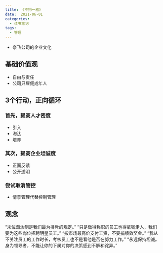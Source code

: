 ```yaml
---
title: 《不拘一格》
date:  2021-06-01
categories:
  - 读书笔记
tags:
  - 管理
---
```


- 奈飞公司的企业文化

## 基础价值观
- 自由与责任
- 公司只雇佣成年人

## 3个行动，正向循环

### 首先，提高人才密度
- 引入
- 淘汰
- 培养

### 其次，提高企业坦诚度
- 正面反馈
- 公开透明

### 尝试取消管控
- 情景管理代替控制管理

## 观念
“末位淘汰制是我们最为排斥的规定。”
“只是做得称职的员工也得拿钱走人，我们要为这些岗位招聘明星员工。”
“按市场最高价支付工资，不要搞绩效奖金。”
“我从不关注员工的工作时长，考核员工也不是看他是否在努力工作。”
“永远保持坦诚。身为领导者，不能让你的下属对你的决策感到不解和诧异。”